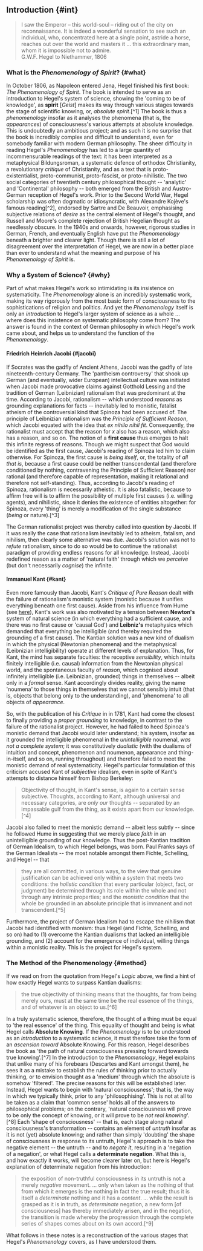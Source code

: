 ## Introduction {#int}

<blockquote class="epigraph">I saw the Emperor – this world-soul – riding out of the city on reconnaissance. It is indeed a wonderful sensation to see such an individual, who, concentrated here at a single point, astride a horse, reaches out over the world and masters it ... this extraordinary man, whom it is impossible not to admire. <footer>G.W.F. Hegel to Niethammer, 1806</footer></blockquote>

### What is the *Phenomenology of Spirit*? {#what}

In October 1806, as Napoleon entered Jena, Hegel finished his first book: *The
Phenomenology of Spirit*. The book is intended to serve as an introduction to
Hegel's system of science, showing the 'coming to be of knowledge', as
**spirit** [*Geist*] makes its way through various stages towards the stage of
scientific knowing, or, *absolute spirit*.[^1] The book is thus a
*phenomenology* insofar as it analyses the phenomena (that is, the
*appearances*) of consciousness's various attempts at absolute knowledge. This
is undoubtedly an ambitious project; and as such it is no surprise that the book
is incredibly complex and difficult to understand, even for somebody familiar
with modern German philosophy. The sheer difficulty in reading Hegel's
*Phenomenology* has led to a large quantity of incommensurable readings of the
text: it has been interpreted as a metaphysical Bildungsroman, a systematic
defence of orthodox Christianity, a revolutionary *critique* of Christianity,
and as a text that is proto-existentialist, proto-communist, proto-fascist, or
proto-nihilistic. The two social categories of twentieth century philosophical
thought -- 'analytic' and 'Continental' philosophy -- both emerged from the
British and Austro-German reception of Hegel's work. Prior to the Second World
War, Hegel scholarship was often dogmatic or idiosyncratic, with Alexandre
Kojève's famous reading[^2], endorsed by Sartre and De Beauvoir, emphasising
subjective relations of *desire* as the central element of Hegel's thought, and
Russell and Moore's complete rejection of British Hegelian thought as needlessly
obscure. In the 1940s and onwards, however, rigorous studies in German, French,
and eventually English have put the *Phenomenology* beneath a brighter and
clearer light. Though there is still a lot of disagreement over the
interpretation of Hegel, we are now in a better place than ever to understand
what the meaning and purpose of his *Phenomenology of Spirit* is.

### Why a System of Science? {#why}

Part of what makes Hegel's work so intimidating is its insistence on
systematicity. The *Phenomenology* alone is an incredibly systematic work,
making its way rigorously from the most basic form of consciousness to the
sophistications of religion and politics. And yet the *Phenomenology* itself is
only an *introduction* to Hegel's larger system of science as a whole ... where
does this insistence on systematic philosophy come from? The answer is found in
the context of German philosophy in which Hegel's work came about, and helps us
to understand the function of the *Phenomenology*.

#### Friedrich Heinrich Jacobi {#jacobi}

If Socrates was the gadfly of Ancient Athens, Jacobi was the gadfly of late
nineteenth-century Germany. The 'pantheism controversy' that shook up German
(and eventually, wider European) intellectual culture was initiated when Jacobi
made provocative claims against Gotthold Lessing and the tradition of German
(Leibnizian) rationalism that was predominant at the time. According to Jacobi,
rationalism -- which understood *reasons* as grounding explanations for facts --
inevitably led to monistic, fatalist atheism of the controversial kind that
Spinoza had been accused of. The principle of Leibnizian rationalism was the
*Principle of Sufficient Reason*, which Jacobi equated with the idea that *ex
nihilo nihil fit*. Consequently, the rationalist must accept that the reason for
*x* also has a reason, which also has a reason, and so on. The notion of a
**first cause** thus emerges to halt this infinite regress of reasons. Though we
might suspect that God would be identified as the first cause, Jacobi's reading
of Spinoza led him to claim otherwise. For Spinoza, the first cause is *being
itself*, or, the totality of *all that is*, because a first cause could be
neither transcendental (and therefore conditioned by nothing, contravening the
Principle of Sufficient Reason) nor rational (and therefore capable of
representation, making it relational and therefore not self-standing). Thus,
according to Jacobi's reading of Spinoza, rationalism is necessarily atheistic.
It is also fatalistic, because to affirm free will is to affirm the possibility
of multiple first causes (i.e. willing agents), and nihilistic, since it denies
the existence of entities altogether: for Spinoza, every 'thing' is merely a
modification of the single substance (*being* or nature).[^3]

The German rationalist project was thereby called into question by Jacobi. If it
was really the case that rationalism inevitably led to atheism, fatalism, and
nihilism, then clearly some alternative was due. Jacobi's solution was not to
*refute* rationalism, since to do so would be to continue the rationalist
paradigm of providing endless reasons for all knowledge. Instead, Jacobi
redefined reason as a matter of 'natural faith' through which we *perceive* (but
don't necessarily *cognise*) the infinite.

#### Immanuel Kant {#kant}

Even more famously than Jacobi, Kant's *Critique of Pure Reason* dealt with the
failure of rationalism's monistic system (monistic because it unifies everything
beneath one first cause). Aside from his influence from Hume (see
[here](https://anna099.github.io/kant/#gen-prob)), Kant's work was also
motivated by a tension between **Newton's** system of natural science (in which
everything had a sufficient cause, and there was no first cause or 'causal God')
and **Leibniz's** metaphysics which demanded that everything be intelligible
(and thereby required the grounding of a first cause). The Kantian solution was
a new kind of dualism in which the physical (Newtonian phenomena) and the
metaphysical (Leibnizian intelligibility) operate at different levels of
explanation. Thus, for Kant, the mind has separate faculties: the receptive
*sensibility*, which intuits finitely intelligible (i.e. causal) information
from the Newtonian physical world, and the spontaneous faculty of *reason*,
which cognised about infinitely intelligible (i.e. Leibnizian, grounded) things
in themselves -- albeit only in a *formal* sense. Kant accordingly divides
reality, giving the name 'noumena' to those things in themselves that we cannot
sensibly intuit (that is, objects that belong only to the understanding), and
'phenomena' to all objects of *appearance*.

So, with the publication of his *Critique* in in 1781, Kant had come the closest
to finally providing a *proper grounding* to knowledge, in contrast to the
failure of the rationalist project. However, he had failed to heed Spinoza's
monistic demand that Jacobi would later understand; his system, insofar as it
grounded the intelligible phenomenal in the *unintelligible* noumenal, *was not
a complete system*; it was constitutively *dualistic* (with the dualisms of
intuition and concept, phenomenon and noumenon, appearance and thing-in-itself,
and so on, running throughout) and therefore failed to meet the monistic demand
of real systematicity. Hegel's particular formulation of this criticism accused
Kant of *subjective* idealism, even in spite of Kant's attempts to distance
himself from Bishop Berkeley:

> Objectivity of thought, in Kant's sense, is again to a certain sense
> subjective. Thoughts, according to Kant, although universal and necessary
> categories, are *only our* thoughts -- separated by an impassable gulf from the
> thing, as it exists apart from our knowledge.[^4]

Jacobi also failed to meet the monistic demand -- albeit less subtly -- since he
followed Hume in suggesting that we merely place *faith* in an unintelligible
grounding of our knowledge. Thus the post-Kantian tradition of German Idealism,
to which Hegel belongs, was born. Paul Franks says of the German Idealists --
the most notable amongst them Fichte, Schelling, and Hegel -- that

> they are all committed, in various ways, to the view that genuine
> justification can be achieved only within a system that meets two conditions:
> the *holistic condition* that every particular (object, fact, or judgment) be
> determined through its role within the whole and not through any intrinsic
> properties; and the *monistic condition* that the whole be grounded in an
> absolute principle that is immanent and not transcendent.[^5]

Furthermore, the project of German Idealism had to escape the nihilism that
Jacobi had identified with monism: thus Hegel (and Fichte, Schelling, and so on)
had to (1) overcome the Kantian dualisms that lacked an intelligible grounding,
and (2) account for the emergence of individual, willing things within a
monistic reality. This is the project for Hegel's system.

### The Method of the Phenomenology {#method}

If we read on from the quotation from Hegel's *Logic* above, we find a hint of
how exactly Hegel wants to surpass Kantian dualisms:

> the true objectivity of thinking means that the thoughts, far from being
> merely ours, must at the same time be the real essence of the things, and of
> whatever is an object to us.[^6]

In a truly systematic science, therefore, the thought of a thing must be equal
to 'the real essence' of the thing. This equality of thought and being is what
Hegel calls **Absolute Knowing**. If the *Phenomenology* is to be understood as
an *introduction* to a systematic science, it must therefore take the form of an
*ascension toward* Absolute Knowing. For this reason, Hegel describes the book
as 'the path of natural consciousness pressing forward towards true
knowing'.[^7] In the introduction to the *Phenomenology*, Hegel explains that
unlike many of his forebears (Descartes and Kant amongst them), he sees it as a
mistake to establish the rules of thinking prior to actually thinking, or to
envision thought as a 'medium' through which the absolute is somehow 'filtered'.
The precise reasons for this will be established later.  Instead, Hegel wants to
begin with 'natural consciousness'; that is, the way in which we typically
think, prior to any 'philosophising'. This is not at all to be taken as a claim
that 'common sense' holds all of the answers to philosophical problems; on the
contrary, 'natural consciousness will prove to be only the concept of knowing,
or it will prove to be *not real knowing*'.[^8] Each 'shape of consciousness' --
that is, each stage along natural consciousness's transformation -- contains an
element of *untruth* insofar as it is not (yet) absolute knowing; and rather
than simply 'doubting' the shape of consciousness in response to its untruth,
Hegel's approach is to take the negative element -- the untruth -- and to
*negate it*, resulting in a 'negation of a negation', or what Hegel calls a
**determinate negation**. What this is, and how exactly it works, will become
clearer later on, but here is Hegel's explanation of determinate negation from
his introduction:

> the exposition of non-truthful consciousness in its untruth is not a merely
> *negative* movement. ... only when taken as the nothing of that from which it
> emerges is the nothing in fact the true result; thus it is itself a
> *determinate* nothing and it has a *content*. ... while the result is grasped
> as it is in truth, as *determinate* negation, a new form [of consciousness]
> has thereby immediately arisen, and in the negation, the transition is made
> whereby the progression through the complete series of shapes comes about on
> its own accord.[^9]

What follows in these notes is a reconstruction of the various stages that
Hegel's *Phenomenology* covers, as I have understood them.
